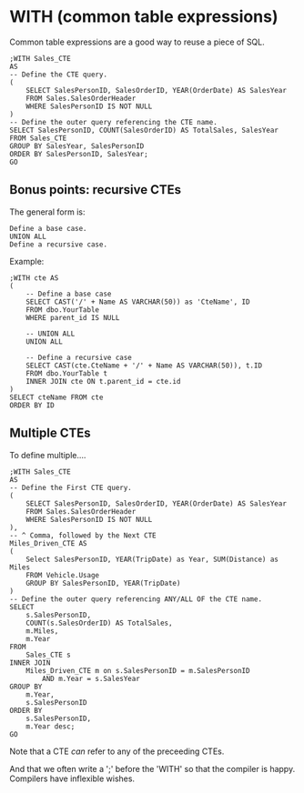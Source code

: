 ﻿# WITH (common table expressions)

Common table expressions are a good way to reuse a piece of SQL.

	;WITH Sales_CTE
	AS
	-- Define the CTE query.
	(
		SELECT SalesPersonID, SalesOrderID, YEAR(OrderDate) AS SalesYear
		FROM Sales.SalesOrderHeader
		WHERE SalesPersonID IS NOT NULL
	)
	-- Define the outer query referencing the CTE name.
	SELECT SalesPersonID, COUNT(SalesOrderID) AS TotalSales, SalesYear
	FROM Sales_CTE
	GROUP BY SalesYear, SalesPersonID
	ORDER BY SalesPersonID, SalesYear;
	GO

## Bonus points: **recursive** CTEs

The general form is:

	Define a base case.
	UNION ALL
	Define a recursive case.

Example:

	;WITH cte AS
	(
		-- Define a base case
		SELECT CAST('/' + Name AS VARCHAR(50)) as 'CteName', ID
		FROM dbo.YourTable
		WHERE parent_id IS NULL

		-- UNION ALL
		UNION ALL

		-- Define a recursive case
		SELECT CAST(cte.CteName + '/' + Name AS VARCHAR(50)), t.ID
		FROM dbo.YourTable t
		INNER JOIN cte ON t.parent_id = cte.id
	)
	SELECT cteName FROM cte
	ORDER BY ID

## Multiple CTEs

To define multiple....

	;WITH Sales_CTE
	AS
	-- Define the First CTE query.
	(
		SELECT SalesPersonID, SalesOrderID, YEAR(OrderDate) AS SalesYear
		FROM Sales.SalesOrderHeader
		WHERE SalesPersonID IS NOT NULL
	),
	-- ^ Comma, followed by the Next CTE
	Miles_Driven_CTE AS
	(
		Select SalesPersonID, YEAR(TripDate) as Year, SUM(Distance) as Miles
		FROM Vehicle.Usage
		GROUP BY SalesPersonID, YEAR(TripDate)
	)
	-- Define the outer query referencing ANY/ALL OF the CTE name.
	SELECT
		s.SalesPersonID,
		COUNT(s.SalesOrderID) AS TotalSales,
		m.Miles,
		m.Year
	FROM
		Sales_CTE s
	INNER JOIN
		Miles_Driven_CTE m on s.SalesPersonID = m.SalesPersonID
			AND m.Year = s.SalesYear
	GROUP BY
		m.Year,
		s.SalesPersonID
	ORDER BY
		s.SalesPersonID,
		m.Year desc;
	GO

Note that a CTE *can* refer to any of the preceeding CTEs.

And that we often write a ';' before the 'WITH' so that the compiler is happy. Compilers have inflexible wishes.